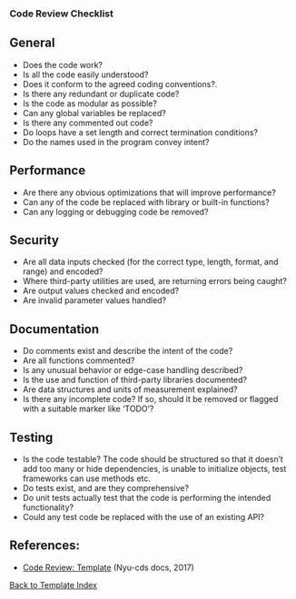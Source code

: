 ### Code Review Checklist
## General
* Does the code work?
* Is all the code easily understood?
* Does it conform to the agreed coding conventions?.
* Is there any redundant or duplicate code?
* Is the code as modular as possible?
* Can any global variables be replaced?
* Is there any commented out code?
* Do loops have a set length and correct termination conditions?
* Do the names used in the program convey intent?
## Performance
* Are there any obvious optimizations that will improve performance?
* Can any of the code be replaced with library or built-in functions?
* Can any logging or debugging code be removed?
## Security
* Are all data inputs checked (for the correct type, length, format, and range) and encoded?
* Where third-party utilities are used, are returning errors being caught?
* Are output values checked and encoded?
* Are invalid parameter values handled?
## Documentation
* Do comments exist and describe the intent of the code?
* Are all functions commented?
* Is any unusual behavior or edge-case handling described?
* Is the use and function of third-party libraries documented?
* Are data structures and units of measurement explained?
* Is there any incomplete code? If so, should it be removed or flagged with a suitable marker like ‘TODO’?
## Testing
* Is the code testable? The code should be structured so that it doesn’t add too many or hide dependencies, is unable to initialize objects, test frameworks can use methods etc.
* Do tests exist, and are they comprehensive?
* Do unit tests actually test that the code is performing the intended functionality?
* Could any test code be replaced with the use of an existing API?


## References:
* [Code Review: Template](https://nyu-cds.github.io/effective-code-reviews/03-checklist/) (Nyu-cds docs, 2017)

[Back to Template Index](./index.md)
